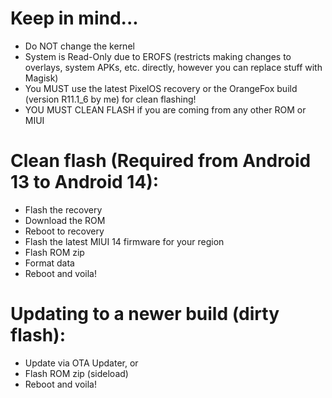 # Keep in mind...
- Do NOT change the kernel 
- System is Read-Only due to EROFS (restricts making changes to overlays, system APKs, etc. directly, however you can replace stuff with Magisk)
- You MUST use the latest PixelOS recovery or the OrangeFox build (version R11.1_6 by me) for clean flashing!
- YOU MUST CLEAN FLASH if you are coming from any other ROM or MIUI

# Clean flash (Required from Android 13 to Android 14):
- Flash the recovery
- Download the ROM
- Reboot to recovery
- Flash the latest MIUI 14 firmware for your region
- Flash ROM zip
- Format data
- Reboot and voila!

# Updating to a newer build (dirty flash):
- Update via OTA Updater, or
- Flash ROM zip (sideload)
- Reboot and voila!
